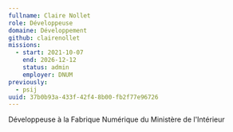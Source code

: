 ```yaml
---
fullname: Claire Nollet
role: Développeuse
domaine: Développement
github: clairenollet
missions:
  - start: 2021-10-07
    end: 2026-12-12
    status: admin
    employer: DNUM
previously:
  - psij
uuid: 37b0b93a-433f-42f4-8b00-fb2f77e96726
---
```

Développeuse à la Fabrique Numérique du Ministère de l'Intérieur